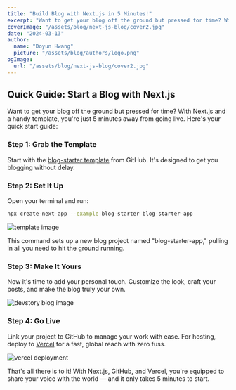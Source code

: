 ```yaml
---
title: "Build Blog with Next.js in 5 Minutes!"
excerpt: "Want to get your blog off the ground but pressed for time? With Next.js and a handy template, you're just 5 minutes away from going live. Here's your quick start guide."
coverImage: "/assets/blog/next-js-blog/cover2.jpg"
date: "2024-03-13"
author:
  name: "Doyun Hwang"
  picture: "/assets/blog/authors/logo.png"
ogImage:
  url: "/assets/blog/next-js-blog/cover2.jpg"
---
```


## Quick Guide: Start a Blog with Next.js

Want to get your blog off the ground but pressed for time? With Next.js and a handy template, you're just 5 minutes away from going live. Here's your quick start guide:

### Step 1: Grab the Template

Start with the [blog-starter template](https://github.com/vercel/next.js/tree/canary/examples/blog-starter) from GitHub. It's designed to get you blogging without delay.

### Step 2: Set It Up

Open your terminal and run:

```bash
npx create-next-app --example blog-starter blog-starter-app
```

![template image](/assets/blog/next-js-blog/1.png)

This command sets up a new blog project named "blog-starter-app," pulling in all you need to hit the ground running.

### Step 3: Make It Yours

Now it's time to add your personal touch. Customize the look, craft your posts, and make the blog truly your own.

![devstory blog image](/assets/blog/next-js-blog/2.png)

### Step 4: Go Live

Link your project to GitHub to manage your work with ease. For hosting, deploy to [Vercel](https://vercel.com/new/materokattis-projects?utm_source=github&utm_medium=readme&utm_campaign=next-example) for a fast, global reach with zero fuss.

![vercel deployment](/assets/blog/next-js-blog/3.png)

That's all there is to it! With Next.js, GitHub, and Vercel, you're equipped to share your voice with the world — and it only takes 5 minutes to start.
